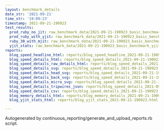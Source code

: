 ```yaml
---
layout: benchmark_details
date_str: '2021-09-21'
time_str: '19:09:23'
timestamp: 2021-09-21-190923
test_results:
  prod_ruby_no_jit: raw_benchmark_data/2021-09-21-190923_basic_benchmark_prod_ruby_no_jit.json
  prod_ruby_with_yjit: raw_benchmark_data/2021-09-21-190923_basic_benchmark_prod_ruby_with_yjit.json
  ruby_30_with_mjit: raw_benchmark_data/2021-09-21-190923_basic_benchmark_ruby_30_with_mjit.json
  yjit_stats: raw_benchmark_data/2021-09-21-190923_basic_benchmark_yjit_stats.json
reports:
  blog_speed_headline_html: reports/blog_speed_headline_2021-09-21-190923.html
  blog_speed_details_html: reports/blog_speed_details_2021-09-21-190923.html
  blog_speed_details_raw_details_html: reports/blog_speed_details_2021-09-21-190923.raw_details.html
  blog_speed_details_svg: reports/blog_speed_details_2021-09-21-190923.svg
  blog_speed_details_head_svg: reports/blog_speed_details_2021-09-21-190923.head.svg
  blog_speed_details_back_svg: reports/blog_speed_details_2021-09-21-190923.back.svg
  blog_speed_details_micro_svg: reports/blog_speed_details_2021-09-21-190923.micro.svg
  blog_speed_details_tripwires_json: reports/blog_speed_details_2021-09-21-190923.tripwires.json
  blog_speed_details_csv: reports/blog_speed_details_2021-09-21-190923.csv
  blog_memory_details_html: reports/blog_memory_details_2021-09-21-190923.html
  blog_yjit_stats_html: reports/blog_yjit_stats_2021-09-21-190923.html

---
```

Autogenerated by continuous_reporting/generate_and_upload_reports.rb script.
